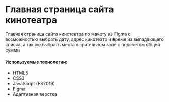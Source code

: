 # Главная страница сайта кинотеатра

Главная страница сайта кинотеатра по макету из Figma с возможностью выбрать дату, адрес кинотеатр и время из выпадающего списка, а так же выбрать места в зрительном зале с подсчетом общей суммы

#### Используемые технологии:

- HTML5
- CSS3
- JavaScript (ES2019)
- Figma
- Адаптивная верстка

